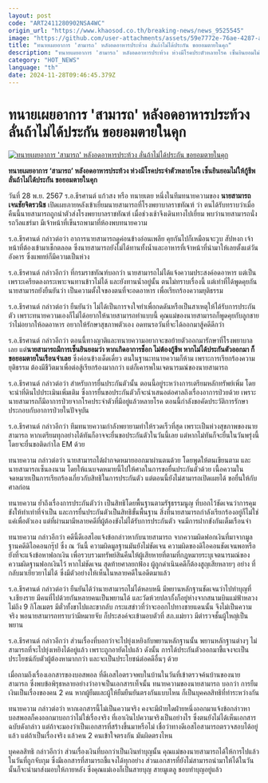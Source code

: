 ```yaml
---
layout: post
code: "ART2411280902NSA4WC"
origin_url: "https://www.khaosod.co.th/breaking-news/news_9525545"
image: "https://github.com/user-attachments/assets/59e7772e-76ae-4287-abfa-2b102d231692"
title: "ทนายเผยอาการ 'สามารถ' หลังอดอาหารประท้วง ลั่นถ้าไม่ได้ประกัน ขอยอมตายในคุก"
description: "ทนายเผยอาการ 'สามารถ' หลังอดอาหารประท้วง ห่วงมีโรคประตัวหลายโรค เซ็นยินยอมไม่ให้กู้ชีพ ลั่นถ้าไม่ได้ประกัน ขอยอมตายในคุก "
category: "HOT_NEWS"
language: "th"
date: 2024-11-28T09:46:45.379Z
---
```


# ทนายเผยอาการ 'สามารถ' หลังอดอาหารประท้วง ลั่นถ้าไม่ได้ประกัน ขอยอมตายในคุก

[![ทนายเผยอาการ 'สามารถ' หลังอดอาหารประท้วง ลั่นถ้าไม่ได้ประกัน ขอยอมตายในคุก](https://www.khaosod.co.th/wpapp/uploads/2024/11/jail-1.jpg "ทนายเผยอาการ 'สามารถ' หลังอดอาหารประท้วง ลั่นถ้าไม่ได้ประกัน ขอยอมตายในคุก")](https://www.khaosod.co.th/wpapp/uploads/2024/11/jail-1.jpg)

**ทนายเผยอาการ ‘สามารถ’ หลังอดอาหารประท้วง ห่วงมีโรคประจำตัวหลายโรค เซ็นยินยอมไม่ให้กู้ชีพ ลั่นถ้าไม่ได้ประกัน ขอยอมตายในคุก**

วันที่ 28 พ.ย. 2567 ร.อ.ธีรศานต์ แก้วสง หรือ ทนายเตย หนึ่งในทีมทนายความของ **นายสามารถ เจนชัยจิตรวนิช** เปิดเผยภายหลังเข้าเยี่ยมนายสามารถที่โรงพยาบาลราชทัณฑ์ ว่า ตนได้รับทราบว่าเมื่อคืนนี้นายสามารถถูกนำตัวส่งโรงพยาบาลราชทัณฑ์ เมื่อช่วงเช้าจึงเดินทางไปเยี่ยม พบว่านายสามารถนั่งรถวีลแชร์มา มีเจ้าหน้าที่เข็นรถพามาที่ห้องพบทนายความ

ร.อ.ธีรศานต์ กล่าวต่อว่า อาการนายสามารถดูค่อนข้างอ่อนเพลีย คุยกันไปก็เหมือนจะวูบ สัปหงก เจ้าหน้าที่ต้องเข้ามาเช็กตลอด ซึ่งนายสามารถยังไม่ได้ทานทั้งน้ำและอาหารที่เจ้าหน้าที่นำมาให้เลยตั้งแต่วันอังคาร ซึ่งแพทย์ก็มีความเป็นห่วง

ร.อ.ธีรศานต์ กล่าวอีกว่า ที่กรมราชทัณฑ์บอกว่า นายสามารถไม่ได้แจ้งความประสงค์อดอาหาร แต่เป็นเพราะเครียดลงกระเพาะจนทานข้าวไม่ได้ และยังทานน้ำอยู่นั้น ตนไม่ทราบเรื่องนี้ แต่เท่าที่ได้พูดคุยกัน นายสามารถยังยืนยันว่า เป็นความตั้งใจของตนที่จะอดอาหาร เพื่อเรียกร้องความยุติธรรม

ร.อ.ธีรศานต์ กล่าวต่อว่า ยืนยันว่า ไม่ได้เป็นการจงใจทำเพื่อกดดันหรือเป็นสาเหตุให้ได้รับการประกันตัว เพราะทนายความเองก็ไม่ได้อยากให้นายสามารถทำแบบนี้ คุณแม่ของนายสามารถก็พูดคุยกับลูกชายว่าไม่อยากให้อดอาหาร อยากให้รักษาสุขภาพตัวเอง อดทนรอวันที่จะได้ออกมาสู้คดีดีกว่า

ร.อ.ธีรศานต์ กล่าวอีกว่า ตอนนี้ทางญาติและทนายความอยากจะขอย้ายตัวออกมารักษาที่โรงพยาบาลเลย แต่**นายสามารถมีการเซ็นยินยอมว่า หากเกิดอาการช็อก ไม่ต้องกู้ชีพ หากไม่ได้ประกันตัวออกมา ก็ขอยอมตายในเรือนจำเลย** ซึ่งค่อนข้างเด็ดเดี่ยว ตนในฐานะทนายความก็ห้าม เพราะการเรียกร้องความยุติธรรม ต้องมีชีวิตมาเพื่อต่อสู้เรียกร้องมากกว่า แต่ก็เคารพในเจตนารมณ์ของนายสามารถ

ร.อ.ธีรศานต์ กล่าวต่อว่า สำหรับการยื่นประกันตัวนั้น ตอนนี้อยู่ระหว่างการเตรียมหลักทรัพย์เพิ่ม โดยจะนำที่ดินไปประเมินเพิ่มเติม ซึ่งการยื่นขอประกันตัวก็จะนำเสนอต่อศาลถึงเรื่องอาการป่วยด้วย เพราะนายสามารถก็มีอาการป่วยจากโรคประจำตัวที่มีอยู่แล้วหลายโรค ตอนนี้กำลังขอคัดประวัติการรักษา ประกอบกับอาการป่วยในปัจจุบัน

ร.อ.ธีรศานต์ กล่าวอีกว่า ทีมทนายความกำลังพยายามทำให้รวดเร็วที่สุด เพราะเป็นห่วงสุขภาพของนายสามารถ หากเตรียมทุกอย่างได้ทันก็อาจจะยื่นขอประกันตัวในวันนี้เลย แต่หากไม่ทันก็จะยื่นในวันพรุ่งนี้ โดยจะยื่นขอติดกำไล EM ด้วย

ทนายความ กล่าวต่อว่า นายสามารถได้ฝากจดหมายออกมาผ่านตนด้วย โดยพูดให้ตนเขียนตาม และนายสามารถเซ็นลงนาม โดยให้แนบจดหมายนี้ไปให้ศาลในการขอยื่นประกันตัวด้วย เนื้อความในจดหมายเป็นการเรียกร้องเกี่ยวกับสิทธิในการประกันตัว แต่ตอนนี้ยังไม่สามารถเปิดเผยได้ ขอยื่นให้กับศาลก่อน

ทนายความ ย้ำถึงเรื่องการประกันตัวว่า เป็นสิทธิโดยพื้นฐานตามรัฐธรรมนูญ ที่บอกไว้ชัดเจนว่าการคุมขังให้ทำเท่าที่จำเป็น และการยื่นประกันตัวเป็นสิทธิขั้นพื้นฐาน สิ่งที่นายสามารถกำลังเรียกร้องอยู่ก็ไม่ใช่แค่เพื่อตัวเอง แต่ที่ผ่านมามีหลายคดีที่ผู้ต้องขังไม่ได้รับการประกันตัว จนมีการฝากขังกันเต็มเรือนจำ

ทนายความ กล่าวอีกว่า คดีนี้ดีเอสไอแจ้งข้อกล่าวหากับนายสามารถ จากความผิดฟอกเงินที่มาจากมูลฐานคดีดิไอคอนกรุ๊ป ซึ่ง ณ วันนี้ ความผิดมูลฐานมันยังไม่ชัดเจน ความผิดของดิไอคอนชัดเจนพอหรือยังที่จะแจ้งข้อหาฟอกเงิน เพื่อรวบรวมทรัพย์สินคืนให้ผู้เสียหายที่ตามที่กฎหมายระบุเจตนารมณ์ของความผิดฐานฟอกเงินไว้ หากไม่ชัดเจน สุดท้ายศาลยกฟ้อง ผู้ถูกดำเนินคดีก็ต้องสูญเสียหลายๆ อย่าง ที่กลับมาเยียวยาไม่ได้ ซึ่งมีตัวอย่างให้เห็นในหลายคดีในอดีตมาแล้ว

ร.อ.ธีรศานต์ กล่าวต่อว่า ยืนยันได้ว่านายสามารถไม่ได้หลบหนี มีพยานหลักฐานชัดเจนว่าไปทำบุญที่ จ.เชียงราย มีคนที่ไปด้วยกันหลายคนเป็นพยานได้ และวัดห้วยปลากั้งก็อยู่ห่างจากสนามบินแม่ฟ้าหลวงไม่ถึง 9 กิโลเมตร มีตั๋วทั้งขาไปและขากลับ กระแสข่าวที่ว่าจะออกไปทางชายแดนนั้น จึงไม่เป็นความจริง พอนายสามารถทราบว่ามีหมายจับ ก็ประสงค์จะเข้ามอบตัวที่ สภ.แม่ยาว มีตำรวจชั้นผู้ใหญ่เป็นพยาน

ร.อ.ธีรศานต์ กล่าวอีกว่า ส่วนเรื่องที่บอกว่าจะไปยุ่งเหยิงกับพยานหลักฐานนั้น พยานหลักฐานต่างๆ ไม่สามารถที่จะไปยุ่งเหยิงได้อยู่แล้ว เพราะถูกอายัดไปแล้ว ดังนั้น การได้ประกันตัวออกมาชี้แจงจะเป็นประโยชน์กับตัวผู้ต้องหามากกว่า และจะเป็นประโยชน์ต่อคดีอื่นๆ ด้วย

เมื่อถามถึงเรื่องเอกสารของบอสพอล ที่ดีเอสไอตรวจพบในบ้านในวันที่เข้าตรวจค้นบ้านของนายสามารถ ซึ่งพบข้อพิรุธหลายอย่างว่าอาจเป็นเอกสารเท็จนั้น ทนายความของนายสามารถ บอกว่า การยืมเงินเป็นเรื่องของคน 2 คน หากผู้ยืมและผู้ให้ยืมยืนยันตรงกันแบบไหน ก็เป็นบุคคลสิทธิที่ทำระหว่างกัน

ทนายความ กล่าวต่อว่า หากเอกสารนี้ไม่เป็นความจริง คงจะมีฝ่ายใดฝ่ายหนึ่งออกมาแจ้งข้อกล่าวหา บอสพอลก็คงออกมาบอกว่าไม่ใช่เรื่องจริง ที่เอาเงินไปความจริงเป็นอย่างไร ซึ่งตนยังไม่ได้เห็นเอกสารฉบับดังกล่าว แต่ถ้าจะมองว่าเป็นเอกสารที่สร้างขึ้นมาหรือไม่ เชื่อว่าทางดีเอสไอสามารถตรวจสอบได้อยู่แล้ว แต่ถ้าเป็นเรื่องจริง แล้วคน 2 คนเข้าใจตรงกัน มันผิดตรงไหน

บุคคลสิทธิ กล่าวอีกว่า ส่วนเรื่องเงินที่บอกว่าเป็นเงินทำบุญนั้น คุณแม่ของนายสามารถได้ให้การไปแล้วในวันที่ถูกจับกุม ซึ่งมีเอกสารที่สามารถชี้แจงได้ทุกอย่าง ส่วนเอกสารที่ยังไม่สามารถนำมาให้ได้ในวันนั้นก็จะนำมาส่งมอบให้ภายหลัง ซึ่งคุณแม่เองก็เป็นสายบุญ สายมูเตลู ชอบทำบุญอยู่แล้ว